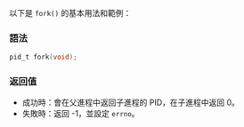 以下是 `fork()` 的基本用法和範例：

### 語法
```c
pid_t fork(void);
```

### 返回值
- 成功時：會在父進程中返回子進程的 PID，在子進程中返回 0。
- 失敗時：返回 -1，並設定 `errno`。
